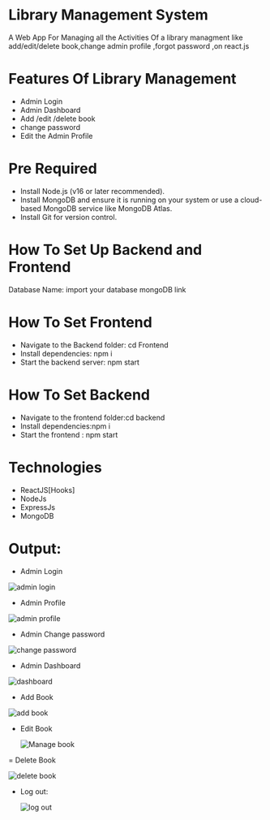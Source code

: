# Library Management System
 A Web App For Managing all the Activities Of a library managment like add/edit/delete book,change admin profile ,forgot password ,on react.js

# Features Of Library Management
  - Admin Login
  - Admin Dashboard
  - Add /edit /delete book
  - change password
  - Edit the Admin Profile

# Pre Required
- Install Node.js (v16 or later recommended).
- Install MongoDB and ensure it is running on your system or use a cloud-based MongoDB service like MongoDB Atlas.
- Install Git for version control.

# How To Set Up Backend and Frontend
Database Name: import your database mongoDB link

# How To Set Frontend
- Navigate to the Backend folder: cd Frontend
- Install dependencies: npm i
- Start the backend server: npm start

# How To Set Backend
- Navigate to the frontend folder:cd backend
- Install dependencies:npm i
- Start the frontend : npm start

# Technologies 
- ReactJS[Hooks]
- NodeJs
- ExpressJs
- MongoDB

# Output:
- Admin Login
 
 ![admin login](https://github.com/user-attachments/assets/628b0ab2-2a36-4715-970e-8026d3ba8100)

 - Admin Profile

 ![admin profile ](https://github.com/user-attachments/assets/9a0d958b-7c08-4663-bd1c-60595ba998e0)

 - Admin Change password

 ![change password](https://github.com/user-attachments/assets/e57e482b-faa1-49cb-8b69-bdfa77c885e7)

 - Admin Dashboard 

 ![dashboard ](https://github.com/user-attachments/assets/074a1fc1-152d-4815-be5f-80d6b5ee3ab1)

 - Add Book
 
![add book](https://github.com/user-attachments/assets/f043af0e-1ecf-4e55-a943-2be73a3ee5f1)

- Edit Book

  ![Manage book](https://github.com/user-attachments/assets/d101d439-e480-4413-83be-9141cd4e1adb)

= Delete Book

![delete book](https://github.com/user-attachments/assets/10d7c9db-2d76-4db2-9296-ba11177989c7)

- Log out:

   ![log out](https://github.com/user-attachments/assets/75e9b01c-3940-4743-b283-1c3288447f9a)
